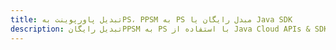 ---title: تبدیل پاورپوینت بهPS، PPSM به PS مبدل رایگان یا Java SDKdescription: تبدیل رایگانPPSM به PS با استفاده از Java Cloud APIs & SDK. همچنین اسناد Microsoft PowerPoint را در Cloud ایجاد، ویرایش و رندر کنید.---